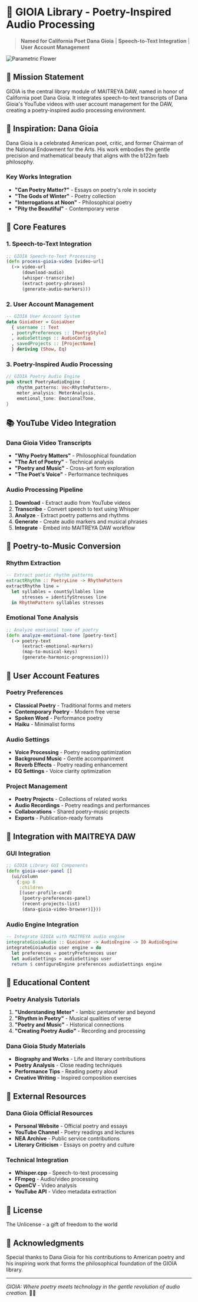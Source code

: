 # 🌸 GIOIA Library - Poetry-Inspired Audio Processing

> **Named for California Poet Dana Gioia** | **Speech-to-Text Integration** |
**User Account Management**

![Parametric Flower](parametric-flower-compressed.png)

## 🌟 Mission Statement

GIOIA is the central library module of MAITREYA DAW, named in honor of
California poet Dana Gioia. It integrates speech-to-text transcripts of Dana
Gioia's YouTube videos with user account management for the DAW, creating a
poetry-inspired audio processing environment.

## 🎨 Inspiration: Dana Gioia

Dana Gioia is a celebrated American poet, critic, and former Chairman of the
National Endowment for the Arts. His work embodies the gentle precision and
mathematical beauty that aligns with the b122m faeb philosophy.

### Key Works Integration
- **"Can Poetry Matter?"** - Essays on poetry's role in society
- **"The Gods of Winter"** - Poetry collection
- **"Interrogations at Noon"** - Philosophical poetry
- **"Pity the Beautiful"** - Contemporary verse

## 🔧 Core Features

### 1. **Speech-to-Text Integration**
```clojure
;; GIOIA Speech-to-Text Processing
(defn process-gioia-video [video-url]
  (-> video-url
      (download-audio)
      (whisper-transcribe)
      (extract-poetry-phrases)
      (generate-audio-markers)))
```

### 2. **User Account Management**
```haskell
-- GIOIA User Account System
data GioiaUser = GioiaUser
  { username :: Text
  , poetryPreferences :: [PoetryStyle]
  , audioSettings :: AudioConfig
  , savedProjects :: [ProjectName]
  } deriving (Show, Eq)
```

### 3. **Poetry-Inspired Audio Processing**
```rust
// GIOIA Poetry Audio Engine
pub struct PoetryAudioEngine {
    rhythm_patterns: Vec<RhythmPattern>,
    meter_analysis: MeterAnalysis,
    emotional_tone: EmotionalTone,
}
```

## 📚 YouTube Video Integration

### Dana Gioia Video Transcripts
- **"Why Poetry Matters"** - Philosophical foundation
- **"The Art of Poetry"** - Technical analysis
- **"Poetry and Music"** - Cross-art form exploration
- **"The Poet's Voice"** - Performance techniques

### Audio Processing Pipeline
1. **Download** - Extract audio from YouTube videos
2. **Transcribe** - Convert speech to text using Whisper
3. **Analyze** - Extract poetry patterns and rhythms
4. **Generate** - Create audio markers and musical phrases
5. **Integrate** - Embed into MAITREYA DAW workflow

## 🎵 Poetry-to-Music Conversion

### Rhythm Extraction
```haskell
-- Extract poetic rhythm patterns
extractRhythm :: PoetryLine -> RhythmPattern
extractRhythm line = 
  let syllables = countSyllables line
      stresses = identifyStresses line
  in RhythmPattern syllables stresses
```

### Emotional Tone Analysis
```clojure
;; Analyze emotional tone of poetry
(defn analyze-emotional-tone [poetry-text]
  (-> poetry-text
      (extract-emotional-markers)
      (map-to-musical-keys)
      (generate-harmonic-progression)))
```

## 👤 User Account Features

### Poetry Preferences
- **Classical Poetry** - Traditional forms and meters
- **Contemporary Poetry** - Modern free verse
- **Spoken Word** - Performance poetry
- **Haiku** - Minimalist forms

### Audio Settings
- **Voice Processing** - Poetry reading optimization
- **Background Music** - Gentle accompaniment
- **Reverb Effects** - Poetry reading enhancement
- **EQ Settings** - Voice clarity optimization

### Project Management
- **Poetry Projects** - Collections of related works
- **Audio Recordings** - Poetry readings and performances
- **Collaborations** - Shared poetry-music projects
- **Exports** - Publication-ready formats

## 🌸 Integration with MAITREYA DAW

### GUI Integration
```clojure
;; GIOIA Library GUI Components
(defn gioia-user-panel []
  (ui/column
    {:gap 8
     :children
     [(user-profile-card)
      (poetry-preferences-panel)
      (recent-projects-list)
      (dana-gioia-video-browser)]}))
```

### Audio Engine Integration
```haskell
-- Integrate GIOIA with MAITREYA audio engine
integrateGioiaAudio :: GioiaUser -> AudioEngine -> IO AudioEngine
integrateGioiaAudio user engine = do
  let preferences = poetryPreferences user
  let audioSettings = audioSettings user
  return $ configureEngine preferences audioSettings engine
```

## 📖 Educational Content

### Poetry Analysis Tutorials
1. **"Understanding Meter"** - Iambic pentameter and beyond
2. **"Rhythm in Poetry"** - Musical qualities of verse
3. **"Poetry and Music"** - Historical connections
4. **"Creating Poetry Audio"** - Recording and processing

### Dana Gioia Study Materials
- **Biography and Works** - Life and literary contributions
- **Poetry Analysis** - Close reading techniques
- **Performance Tips** - Reading poetry aloud
- **Creative Writing** - Inspired composition exercises

## 🔗 External Resources

### Dana Gioia Official Resources
- **Personal Website** - Official poetry and essays
- **YouTube Channel** - Poetry readings and lectures
- **NEA Archive** - Public service contributions
- **Literary Criticism** - Essays on poetry and culture

### Technical Integration
- **Whisper.cpp** - Speech-to-text processing
- **FFmpeg** - Audio/video processing
- **OpenCV** - Video analysis
- **YouTube API** - Video metadata extraction

## 📄 License

The Unlicense - a gift of freedom to the world

## 🙏 Acknowledgments

Special thanks to Dana Gioia for his contributions to American poetry and his
inspiring work that forms the philosophical foundation of the GIOIA library.

---

*GIOIA: Where poetry meets technology in the gentle revolution of audio
creation.* 🌸💙
